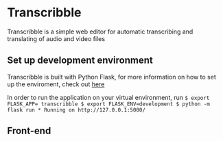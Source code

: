 # Transcribble

Transcribble is a simple web editor for automatic transcribing and translating of audio and video files

## Set up development environment

Transcribble is built with Python Flask, for more information on how to set up the enviroment, check out [here](http://flask.pocoo.org/docs/1.0/quickstart/)

In order to run the application on your virtual environment, run
``$ export FLASK_APP= transcribble
    $ export FLASK_ENV=development
    $ python -m flask run
    * Running on http://127.0.0.1:5000/``

## Front-end
